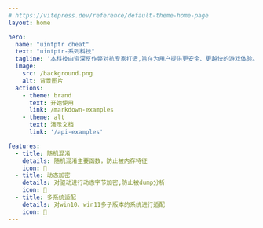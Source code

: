 ```yaml
---
# https://vitepress.dev/reference/default-theme-home-page
layout: home

hero:
  name: "uintptr cheat"
  text: "uintptr-系列科技"
  tagline: '本科技由资深反作弊对抗专家打造,旨在为用户提供更安全、更越快的游戏体验。'
  image:
    src: /background.png 
    alt: 背景图片
  actions:
    - theme: brand
      text: 开始使用
      link: /markdown-examples
    - theme: alt
      text: 演示文档
      link: '/api-examples'

features:
  - title: 随机混淆
    details: 随机混淆主要函数，防止被内存特征
    icon: 🤖
  - title: 动态加密
    details: 对驱动进行动态字节加密,防止被dump分析
    icon: 🧩
  - title: 多系统适配
    details: 对win10、win11多子版本的系统进行适配
    icon: 🚀
---
```


